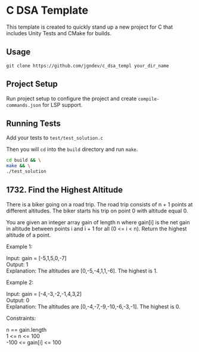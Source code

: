 # C DSA Template

This template is created to quickly stand up a new project for C that includes
Unity Tests and CMake for builds.

## Usage

`git clone https://github.com/jgndev/c_dsa_templ your_dir_name`


## Project Setup

Run project setup to configure the project and create `compile-commands.json` for LSP support.

## Running Tests

Add your tests to `test/test_solution.c` 

Then you will `cd` into the `build` directory and run `make`.

```bash
cd build && \
make && \
./test_solution
```

## 1732. Find the Highest Altitude

There is a biker going on a road trip. The road trip consists of n + 1 points at different altitudes. The biker starts his trip on point 0 with altitude equal 0.

You are given an integer array gain of length n where gain[i] is the net gain in altitude between points i​​​​​​ and i + 1 for all (0 <= i < n). Return the highest altitude of a point.



Example 1:

Input: gain = [-5,1,5,0,-7]  
Output: 1  
Explanation: The altitudes are [0,-5,-4,1,1,-6]. The highest is 1.  


Example 2:

Input: gain = [-4,-3,-2,-1,4,3,2]  
Output: 0  
Explanation: The altitudes are [0,-4,-7,-9,-10,-6,-3,-1]. The highest is 0.  


Constraints:

n == gain.length  
1 <= n <= 100  
-100 <= gain[i] <= 100  


